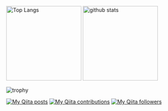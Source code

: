 <!--
**cochimu/cochimu** is a ✨ _special_ ✨ repository because its `README.md` (this file) appears on your GitHub profile.

Here are some ideas to get you started:

- 🔭 I’m currently working on ...
- 🌱 I’m currently learning ...
- 👯 I’m looking to collaborate on ...
- 🤔 I’m looking for help with ...
- 💬 Ask me about ...
- 📫 How to reach me: ...
- 😄 Pronouns: ...
- ⚡ Fun fact: ...
-->

<p align="left"> 
  <img alt="Top Langs" height="200px" src="https://github-readme-stats.vercel.app/api/top-langs/?username=cochimu&show_icons=true&theme=material-palenight" />
  <img alt="github stats" height="200px" src="https://github-readme-stats.vercel.app/api?username=cochimu&theme=material-palenight&show_icons=ture" />
</p>

![trophy](https://github-profile-trophy.vercel.app/?username=cochimu&column=8&theme=onedark)


[![My Qiita posts](https://qiita-badge.apiapi.app/s/mumucochimu/posts.svg)](http://qiita.com/mumucochimu)
[![My Qiita contributions](https://qiita-badge.apiapi.app/s/mumucochimu/contributions.svg)](http://qiita.com/mumucochimu)
[![My Qiita followers](https://qiita-badge.apiapi.app/s/mumucochimu/followers.svg)](http://qiita.com/mumucochimu)
